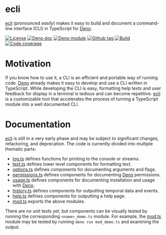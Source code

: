 # ecli

[ecli] (pronounced _easily_) makes it easy to build and document a command-line
interface (CLI) in TypeScript for [Deno].

[![License][license-shield]](LICENSE) [![Deno doc][deno-doc-shield]][deno-doc]
[![Deno module][deno-land-shield]][deno-land]
[![Github tag][github-shield]][github] [![Build][build-shield]][build]
[![Code coverage][coverage-shield]][coverage]

# Motivation

If you know how to use it, a CLI is an efficient and portable way of running
code. [Deno] already makes it easy to develop and use a CLI written in
TypeScript. While developing the CLI is easy, formatting help texts and user
feedback for display in a terminal is tedious and can become repetitive. [ecli]
is a customizable tool that accelerates the process of turning a TypeScript
module into a well documented CLI.

# Documentation

[ecli] is still in a very early phase and may be subject to significant changes,
refactoring, and deprecation. The code is currently divided into multiple
thematic parts:

- [log.ts](log.ts) defines functions for printing to the console or streams.
- [text.ts](text.ts) defines lower level components for formatting text.
- [options.ts](options.ts) defines components for documenting arguments and
  flags.
- [permissions.ts](permissions.ts) defines components for documenting [Deno]
  permissions.
- [usage.ts](usage.ts) defines components for documenting installation and usage
  with [Deno].
- [history.ts](history.ts) defines components for outputting temporal data and
  events.
- [help.ts](help.ts) defines components for outputting a help page.
- [mod.ts](mod.ts) exports the above modules.

There are no unit tests yet, but components can be visually tested by running
the corresponding `<name>_demo.ts` module. For example, the
[mod.ts](permissions.ts) module may be tested by running `deno run mod_demo.ts`
and examining the output.

[ecli]: #
[deno]: https://deno.land

<!-- badges -->

[github]: https://github.com/eibens/ecli
[github-shield]: https://img.shields.io/github/v/tag/eibens/ecli?label&logo=github
[coverage-shield]: https://img.shields.io/codecov/c/github/eibens/ecli?logo=codecov&label
[license-shield]: https://img.shields.io/github/license/eibens/ecli?color=informational
[coverage]: https://codecov.io/gh/eibens/ecli
[build]: https://github.com/eibens/ecli/actions/workflows/ci.yml
[build-shield]: https://img.shields.io/github/workflow/status/eibens/ecli/ci?logo=github&label
[deno-doc]: https://doc.deno.land/https/deno.land/x/ecli/mod.ts
[deno-doc-shield]: https://img.shields.io/badge/doc-informational?logo=deno
[deno-land]: https://deno.land/x/ecli
[deno-land-shield]: https://img.shields.io/badge/x/ecli-informational?logo=deno&label
